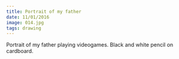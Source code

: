 ```yaml
---
title: Portrait of my father
date: 11/01/2016
image: 014.jpg
tags: drawing
---
```


Portrait of my father playing videogames.
Black and white pencil on cardboard.
